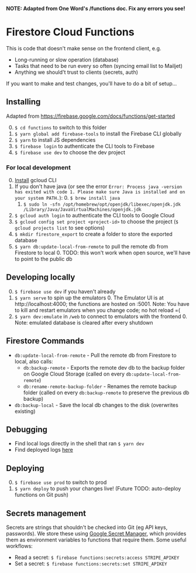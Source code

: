 **NOTE: Adapted from One Word's /functions doc. Fix any errors you see!**

# Firestore Cloud Functions

This is code that doesn't make sense on the frontend client, e.g.

- Long-running or slow operation (database)
- Tasks that need to be run every so often (syncing email list to Mailjet)
- Anything we should't trust to clients (secrets, auth)

If you want to make and test changes, you'll have to do a bit of setup...

## Installing

Adapted from https://firebase.google.com/docs/functions/get-started

0. `$ cd functions` to switch to this folder
1. `$ yarn global add firebase-tools` to install the Firebase CLI globally
2. `$ yarn` to install JS dependencies
3. `$ firebase login` to authenticate the CLI tools to Firebase
4. `$ firebase use dev` to choose the dev project

### For local development

0. [Install](https://cloud.google.com/sdk/docs/install) gcloud CLI
1. If you don't have java (or see the error `Error: Process java -version has exited with code 1. Please make sure Java is installed and on your system PATH.`): 0. `$ brew install java`
   1. `$ sudo ln -sfn /opt/homebrew/opt/openjdk/libexec/openjdk.jdk /Library/Java/JavaVirtualMachines/openjdk.jdk`
2. `$ gcloud auth login` to authenticate the CLI tools to Google Cloud
3. `$ gcloud config set project <project-id>` to choose the project (`$ gcloud projects list` to see options)
4. `$ mkdir firestore_export` to create a folder to store the exported database
5. `$ yarn db:update-local-from-remote` to pull the remote db from Firestore to local 0. TODO: this won't work when open source, we'll have to point to the public db

## Developing locally

0. `$ firebase use dev` if you haven't already
1. `$ yarn serve` to spin up the emulators 0. The Emulator UI is at http://localhost:4000; the functions are hosted on :5001.
   Note: You have to kill and restart emulators when you change code; no hot reload =(
2. `$ yarn dev:emulate` in `/web` to connect to emulators with the frontend 0. Note: emulated database is cleared after every shutdown

## Firestore Commands

- `db:update-local-from-remote` - Pull the remote db from Firestore to local, also calls:
  - `db:backup-remote` - Exports the remote dev db to the backup folder on Google Cloud Storage (called on every `db:update-local-from-remote`)
  - `db:rename-remote-backup-folder` - Renames the remote backup folder (called on every `db:backup-remote` to preserve the previous db backup)
- `db:backup-local` - Save the local db changes to the disk (overwrites existing)

## Debugging

- Find local logs directly in the shell that ran `$ yarn dev`
- Find deployed logs [here](https://console.firebase.google.com/project/mantic-markets/functions/logs?search=&&severity=DEBUG)

## Deploying

0. `$ firebase use prod` to switch to prod
1. `$ yarn deploy` to push your changes live!
   (Future TODO: auto-deploy functions on Git push)

## Secrets management

Secrets are strings that shouldn't be checked into Git (eg API keys, passwords). We store these using [Google Secret Manager](https://console.cloud.google.com/security/secret-manager), which provides them as environment variables to functions that require them. Some useful workflows:

- Read a secret: `$ firebase functions:secrets:access STRIPE_APIKEY`
- Set a secret: `$ firebase functions:secrets:set STRIPE_APIKEY`
